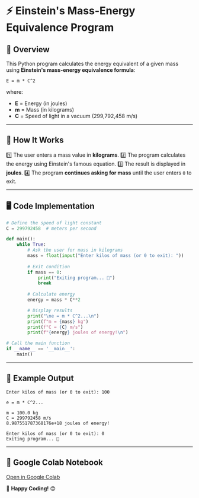# ⚡ Einstein's Mass-Energy Equivalence Program

## 📝 Overview
This Python program calculates the energy equivalent of a given mass using **Einstein's mass-energy equivalence formula**:

```
E = m * C^2
```

where:
- **E** = Energy (in joules)
- **m** = Mass (in kilograms)
- **C** = Speed of light in a vacuum (299,792,458 m/s)

---

## 🔧 How It Works
1️⃣ The user enters a mass value in **kilograms**.
2️⃣ The program calculates the energy using Einstein's famous equation.
3️⃣ The result is displayed in **joules**.
4️⃣ The program **continues asking for mass** until the user enters `0` to exit.

---

## 🖥️ Code Implementation
```python
# Define the speed of light constant
C = 299792458  # meters per second

def main():
    while True:
        # Ask the user for mass in kilograms
        mass = float(input("Enter kilos of mass (or 0 to exit): "))
        
        # Exit condition
        if mass == 0:
            print("Exiting program... 🚀")
            break
        
        # Calculate energy
        energy = mass * C**2

        # Display results
        print("\ne = m * C^2...\n")
        print(f"m = {mass} kg")
        print(f"C = {C} m/s")
        print(f"{energy} joules of energy!\n")

# Call the main function
if __name__ == '__main__':
    main()

```

---

## 📌 Example Output
```
Enter kilos of mass (or 0 to exit): 100

e = m * C^2...

m = 100.0 kg
C = 299792458 m/s
8.987551787368176e+18 joules of energy!

Enter kilos of mass (or 0 to exit): 0
Exiting program... 🚀
```

---

## 🔗 Google Colab Notebook
[Open in Google Colab](https://colab.research.google.com/drive/1-KB4YRvAmPHf21pWN3EpoPLedKXtpZbl?usp=sharing)

🚀 **Happy Coding!** 😊
